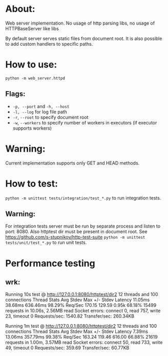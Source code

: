 # About:
Web server implementation. No usage of http parsing libs, no usage of HTTPBaseServer like libs

By default server serves static files from document root. It is also possible to add custom handlers to specific paths.

# How to use:
```python -m web_server.httpd```

## Flags: 
* `-p, --port` and `-h, --host`
* `-l, --log` for log file path
* `-r`, `--root` to specify document root
* `-w`, `--workers` to specify number of workers in executors (if executor supports workers)

# Warning:
Current implementation supports only GET and HEAD methods.

# How to test:
```python -m unittest tests/integration/test_*.py``` to run integration tests.
## Warning:
For integration tests server must be run by separate process and listen to port: 8080. Also httptest dir must be present in document root. See https://github.com/s-stupnikov/http-test-suite
```python -m unittest tests/unit/test_*.py``` to run unit tests.

# Performance testing
## wrk:
Running 10s test @ http://127.0.0.1:8080/httptest/dir2
  12 threads and 100 connections
  Thread Stats   Avg      Stdev     Max   +/- Stdev
    Latency    11.05ms   38.68ms 636.46ms   98.29%
    Req/Sec   170.15    129.59     0.95k    68.18%
  15499 requests in 10.06s, 2.56MB read
  Socket errors: connect 0, read 757, write 23, timeout 0
Requests/sec:   1540.82
Transfer/sec:    260.34KB

Running 1m test @ http://127.0.0.1:8080/httptest/dir2
  12 threads and 100 connections
  Thread Stats   Avg      Stdev     Max   +/- Stdev
    Latency     7.39ms   13.06ms 357.79ms   99.38%
    Req/Sec   163.24    119.46   616.00     66.88%
  21619 requests in 1.00m, 3.57MB read
  Socket errors: connect 50, read 733, write 49, timeout 0
Requests/sec:    359.69
Transfer/sec:     60.77KB

